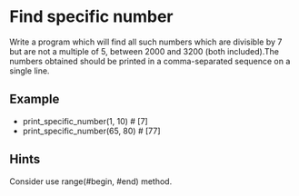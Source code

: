 # Find specific number
Write a program which will find all such numbers which are divisible by 7 but are not a multiple of 5, between 2000 and 3200 (both included).The numbers obtained should be printed in a comma-separated sequence on a single line.

## Example
* print_specific_number(1, 10) # [7]
* print_specific_number(65, 80) # [77]

## Hints
Consider use range(#begin, #end) method.
